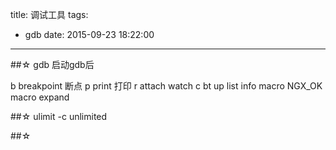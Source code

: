 title: 调试工具
tags: 
- gdb
date: 2015-09-23 18:22:00
---

##☆ gdb
启动gdb后

b breakpoint 断点
p print 打印
r 
attach
watch
c
bt
up
list
info macro NGX_OK
macro expand


##☆ ulimit
-c 
unlimited

##☆ 